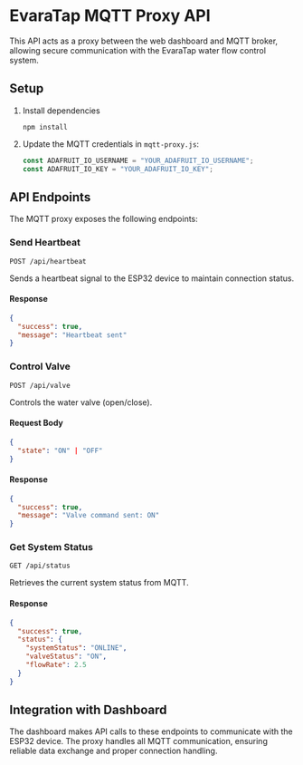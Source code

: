 # EvaraTap MQTT Proxy API

This API acts as a proxy between the web dashboard and MQTT broker, allowing secure communication with the EvaraTap water flow control system.

## Setup

1. Install dependencies
   ```
   npm install
   ```

2. Update the MQTT credentials in `mqtt-proxy.js`:
   ```javascript
   const ADAFRUIT_IO_USERNAME = "YOUR_ADAFRUIT_IO_USERNAME";
   const ADAFRUIT_IO_KEY = "YOUR_ADAFRUIT_IO_KEY";
   ```

## API Endpoints

The MQTT proxy exposes the following endpoints:

### Send Heartbeat

```
POST /api/heartbeat
```

Sends a heartbeat signal to the ESP32 device to maintain connection status.

#### Response

```json
{
  "success": true,
  "message": "Heartbeat sent"
}
```

### Control Valve

```
POST /api/valve
```

Controls the water valve (open/close).

#### Request Body

```json
{
  "state": "ON" | "OFF"
}
```

#### Response

```json
{
  "success": true,
  "message": "Valve command sent: ON"
}
```

### Get System Status

```
GET /api/status
```

Retrieves the current system status from MQTT.

#### Response

```json
{
  "success": true,
  "status": {
    "systemStatus": "ONLINE",
    "valveStatus": "ON",
    "flowRate": 2.5
  }
}
```

## Integration with Dashboard

The dashboard makes API calls to these endpoints to communicate with the ESP32 device. The proxy handles all MQTT communication, ensuring reliable data exchange and proper connection handling.
